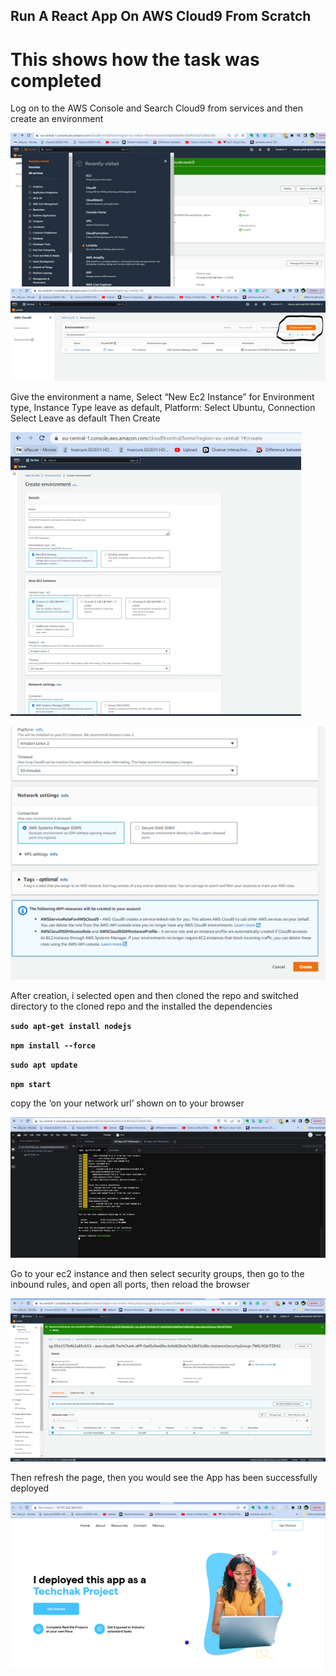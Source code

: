 ## Run A React App On AWS Cloud9 From Scratch
# This shows how the task was completed

Log on to the AWS Console and Search Cloud9  from services and then create an environment

![1](https://github.com/Sholly45/TechChak-Projects/blob/e10f0be30ee88dabdb067df8ce55a978a0fe7a4e/Task-3/images/1.png)
![1](https://github.com/Sholly45/TechChak-Projects/blob/e10f0be30ee88dabdb067df8ce55a978a0fe7a4e/Task-3/images/2.png)

Give the environment a name,
Select “New Ec2 Instance” for Environment type,
Instance Type leave as default,
Platform: Select Ubuntu,
Connection Select Leave as default
Then Create


![1](https://github.com/Sholly45/TechChak-Projects/blob/e10f0be30ee88dabdb067df8ce55a978a0fe7a4e/Task-3/images/3.png)

![1](https://github.com/Sholly45/TechChak-Projects/blob/e10f0be30ee88dabdb067df8ce55a978a0fe7a4e/Task-3/images/4.png)

After creation, i selected open and then cloned the repo and switched directory to the cloned repo and the installed the dependencies

**`sudo apt-get install nodejs`**

**`npm install --force`**

**`sudo apt update`**

**`npm start`**

copy the ‘on your network url’ shown on to your browser

![1](https://github.com/Sholly45/TechChak-Projects/blob/e10f0be30ee88dabdb067df8ce55a978a0fe7a4e/Task-3/images/7.png)

Go to your ec2 instance and then select security groups, then go to the inbound rules, and open all ports, then reload the browser

![1](https://github.com/Sholly45/TechChak-Projects/blob/58ef9437c752ae8fa9c6f53eb3d1fefa8948f04c/Task-3/images/8.png)

Then refresh the page, then you would see the App has been successfully deployed

![1](https://github.com/Sholly45/TechChak-Projects/blob/58ef9437c752ae8fa9c6f53eb3d1fefa8948f04c/Task-3/images/10.png)















